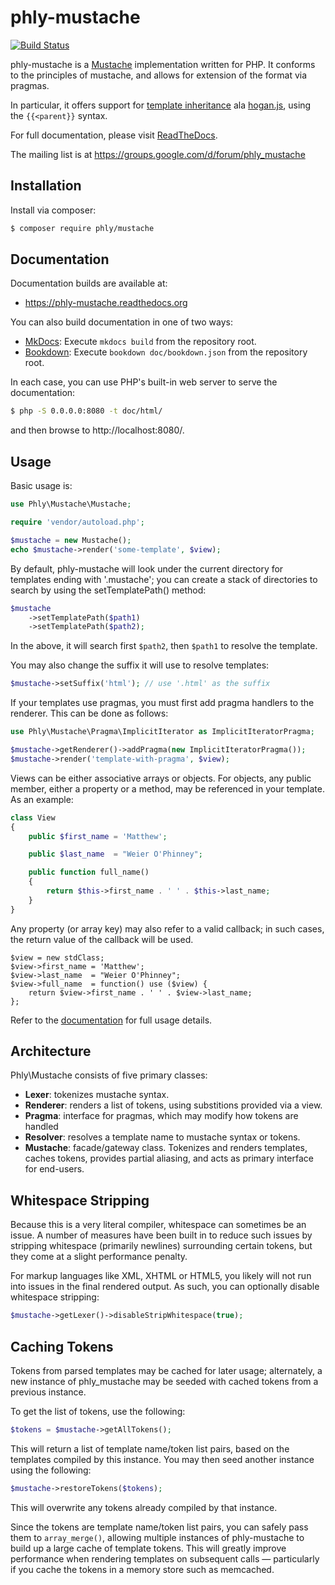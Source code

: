 # phly-mustache

[![Build Status](https://secure.travis-ci.org/phly/phly_mustache.png?branch=develop)](http://travis-ci.org/phly/phly_mustache)

phly-mustache is a [Mustache](http://mustache.github.com) implementation written
for PHP. It conforms to the principles of mustache, and allows for
extension of the format via pragmas.

In particular, it offers support for [template
inheritance](https://github.com/mustache/spec/pull/75) ala
[hogan.js](https://github.com/twitter/hogan.js), using the `{{<parent}}` syntax.

For full documentation, please visit 
[ReadTheDocs](http://phly_mustache.readthedocs.org/).

The mailing list is at https://groups.google.com/d/forum/phly_mustache

## Installation

Install via composer:

```bash
$ composer require phly/mustache
```

## Documentation

Documentation builds are available at:

- https://phly-mustache.readthedocs.org

You can also build documentation in one of two ways:

- [MkDocs](http://www.mkdocs.org): Execute `mkdocs build` from the repository
  root.
- [Bookdown](http://bookdown.io): Execute `bookdown doc/bookdown.json` from the
  repository root.

In each case, you can use PHP's built-in web server to serve the documentation:

```bash
$ php -S 0.0.0.0:8080 -t doc/html/
```

and then browse to http://localhost:8080/.

## Usage

Basic usage is:

```php
use Phly\Mustache\Mustache;

require 'vendor/autoload.php';

$mustache = new Mustache();
echo $mustache->render('some-template', $view);
```

By default, phly-mustache will look under the current directory for templates
ending with '.mustache'; you can create a stack of directories to search by
using the setTemplatePath() method:

```php
$mustache
    ->setTemplatePath($path1)
    ->setTemplatePath($path2);
```

In the above, it will search first `$path2`, then `$path1` to resolve the
template.

You may also change the suffix it will use to resolve templates:

```php
$mustache->setSuffix('html'); // use '.html' as the suffix
```

If your templates use pragmas, you must first add pragma handlers to the
renderer. This can be done as follows:

```php
use Phly\Mustache\Pragma\ImplicitIterator as ImplicitIteratorPragma;

$mustache->getRenderer()->addPragma(new ImplicitIteratorPragma());
$mustache->render('template-with-pragma', $view);
```

Views can be either associative arrays or objects. For objects, any public
member, either a property or a method, may be referenced in your template. As an
example:

```php
class View
{
    public $first_name = 'Matthew';

    public $last_name  = "Weier O'Phinney";

    public function full_name()
    {
        return $this->first_name . ' ' . $this->last_name;
    }
}
```

Any property (or array key) may also refer to a valid callback; in such cases,
the return value of the callback will be used.

```
$view = new stdClass;
$view->first_name = 'Matthew';
$view->last_name  = "Weier O'Phinney";
$view->full_name  = function() use ($view) {
    return $view->first_name . ' ' . $view->last_name;
};
```

Refer to the [documentation](http://phly-mustache.readthedocs.org) for full
usage details.

## Architecture

Phly\Mustache consists of five primary classes:

- **Lexer**: tokenizes mustache syntax.
- **Renderer**: renders a list of tokens, using substitions provided via a view.
- **Pragma**: interface for pragmas, which may modify how tokens are handled
- **Resolver**: resolves a template name to mustache syntax or tokens.
- **Mustache**: facade/gateway class. Tokenizes and renders templates, caches
  tokens, provides partial aliasing, and acts as primary interface for
  end-users.

## Whitespace Stripping

Because this is a very literal compiler, whitespace can sometimes be an issue. A
number of measures have been built in to reduce such issues by stripping
whitespace (primarily newlines) surrounding certain tokens, but they come at a
slight performance penalty.

For markup languages like XML, XHTML or HTML5, you likely will not run into
issues in the final rendered output. As such, you can optionally disable
whitespace stripping:

```php
$mustache->getLexer()->disableStripWhitespace(true);
```

## Caching Tokens

Tokens from parsed templates may be cached for later usage; alternately, a new
instance of phly_mustache may be seeded with cached tokens from a previous
instance. 

To get the list of tokens, use the following:

```php
$tokens = $mustache->getAllTokens();
```

This will return a list of template name/token list pairs, based on the
templates compiled by this instance. You may then seed another instance using
the following:

```php
$mustache->restoreTokens($tokens);
```

This will overwrite any tokens already compiled by that instance.

Since the tokens are template name/token list pairs, you can safely pass them to
`array_merge()`, allowing multiple instances of phly-mustache to build up a large
cache of template tokens. This will greatly improve performance when rendering
templates on subsequent calls — particularly if you cache the tokens in a
memory store such as memcached.
